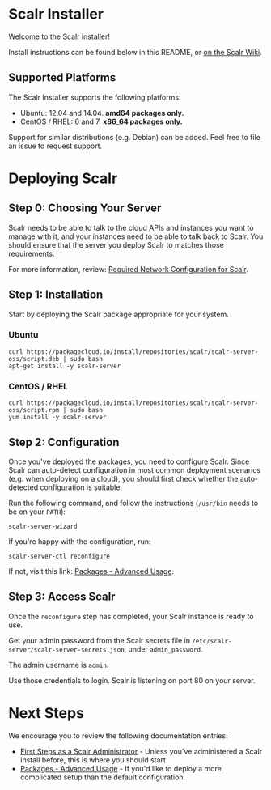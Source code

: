 Scalr Installer
===============

Welcome to the Scalr installer!

Install instructions can be found below in this README, or
[on the Scalr Wiki][00].


Supported Platforms
-------------------

The Scalr Installer supports the following platforms:

  + Ubuntu: 12.04 and 14.04. **amd64 packages only.**
  + CentOS / RHEL: 6 and 7. **x86_64 packages only.**

Support for similar distributions (e.g. Debian) can be added. Feel free to
file an issue to request support.


Deploying Scalr
===============

Step 0: Choosing Your Server
----------------------------

Scalr needs to be able to talk to the cloud APIs and instances you want to
manage with it, and your instances need to be able to talk back to Scalr. You
should ensure that the server you deploy Scalr to matches those requirements.

For more information, review: [Required Network Configuration for Scalr][05].


Step 1: Installation
--------------------

Start by deploying the Scalr package appropriate for your system.

### Ubuntu ###

    curl https://packagecloud.io/install/repositories/scalr/scalr-server-oss/script.deb | sudo bash
    apt-get install -y scalr-server

### CentOS / RHEL ###

    curl https://packagecloud.io/install/repositories/scalr/scalr-server-oss/script.rpm | sudo bash
    yum install -y scalr-server


Step 2: Configuration
---------------------

Once you've deployed the packages, you need to configure Scalr. Since Scalr
can auto-detect configuration in most common deployment scenarios (e.g. when
deploying on a cloud), you should first check whether the auto-detected
configuration is suitable.

Run the following command, and follow the instructions (`/usr/bin` needs to
be on your `PATH`):

    scalr-server-wizard

If you're happy with the configuration, run:

    scalr-server-ctl reconfigure

If not, visit this link: [Packages - Advanced Usage][20].


Step 3: Access Scalr
--------------------

Once the `reconfigure` step has completed, your Scalr instance is ready to use.

Get your admin password from the Scalr secrets file in
`/etc/scalr-server/scalr-server-secrets.json`, under `admin_password`.

The admin username is `admin`.

Use those credentials to login. Scalr is listening on port 80 on your server.


Next Steps
==========

We encourage you to review the following documentation entries:

  + [First Steps as a Scalr Administrator][10] - Unless you've administered a
    Scalr install before, this is where you should start.
  + [Packages - Advanced Usage][20] - If you'd like to deploy a more
    complicated setup than the default configuration.


  [00]: https://scalr-wiki.atlassian.net/wiki/x/QgAeAQ
  [05]: https://scalr-wiki.atlassian.net/wiki/x/CYA0
  [10]: https://scalr-wiki.atlassian.net/wiki/x/fQAeAQ
  [20]: https://scalr-wiki.atlassian.net/wiki/x/RgAeAQ
